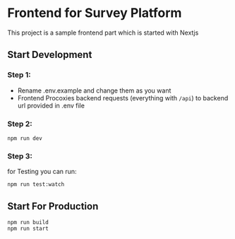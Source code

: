 # Frontend for Survey Platform

This project is a sample frontend part which is started with Nextjs


## Start Development

### Step 1:
  - Rename .env.example and change them as you want
  - Frontend Procoxies backend requests (everything with `/api`) to backend url provided in .env file

### Step 2:
```
npm run dev
```

### Step 3:
for Testing you can run:
```
npm run test:watch
```


## Start For Production
```
npm run build
npm run start
```